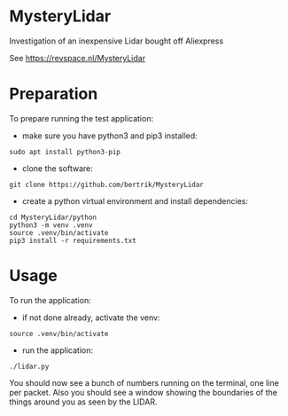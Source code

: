 # MysteryLidar
Investigation of an inexpensive Lidar bought off Aliexpress

See https://revspace.nl/MysteryLidar

# Preparation
To prepare running the test application:
* make sure you have python3 and pip3 installed:
```
sudo apt install python3-pip
```
* clone the software:
```
git clone https://github.com/bertrik/MysteryLidar
```
* create a python virtual environment and install dependencies:
```
cd MysteryLidar/python
python3 -m venv .venv
source .venv/bin/activate
pip3 install -r requirements.txt
```

# Usage
To run the application:
* if not done already, activate the venv:
```
source .venv/bin/activate
```
* run the application:
```
./lidar.py
```

You should now see a bunch of numbers running on the terminal, one line per packet.
Also you should see a window showing the boundaries of the things around you as seen by the LIDAR.
